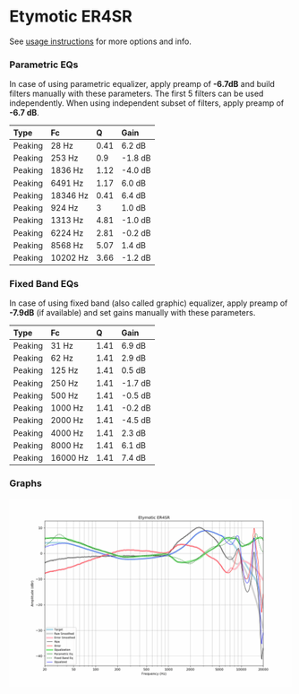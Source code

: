 # Etymotic ER4SR
See [usage instructions](https://github.com/jaakkopasanen/AutoEq#usage) for more options and info.

### Parametric EQs
In case of using parametric equalizer, apply preamp of **-6.7dB** and build filters manually
with these parameters. The first 5 filters can be used independently.
When using independent subset of filters, apply preamp of **-6.7 dB**.

| Type    | Fc       |    Q | Gain    |
|:--------|:---------|:-----|:--------|
| Peaking | 28 Hz    | 0.41 | 6.2 dB  |
| Peaking | 253 Hz   | 0.9  | -1.8 dB |
| Peaking | 1836 Hz  | 1.12 | -4.0 dB |
| Peaking | 6491 Hz  | 1.17 | 6.0 dB  |
| Peaking | 18346 Hz | 0.41 | 6.4 dB  |
| Peaking | 924 Hz   | 3    | 1.0 dB  |
| Peaking | 1313 Hz  | 4.81 | -1.0 dB |
| Peaking | 6224 Hz  | 2.81 | -0.2 dB |
| Peaking | 8568 Hz  | 5.07 | 1.4 dB  |
| Peaking | 10202 Hz | 3.66 | -1.2 dB |

### Fixed Band EQs
In case of using fixed band (also called graphic) equalizer, apply preamp of **-7.9dB**
(if available) and set gains manually with these parameters.

| Type    | Fc       |    Q | Gain    |
|:--------|:---------|:-----|:--------|
| Peaking | 31 Hz    | 1.41 | 6.9 dB  |
| Peaking | 62 Hz    | 1.41 | 2.9 dB  |
| Peaking | 125 Hz   | 1.41 | 0.5 dB  |
| Peaking | 250 Hz   | 1.41 | -1.7 dB |
| Peaking | 500 Hz   | 1.41 | -0.5 dB |
| Peaking | 1000 Hz  | 1.41 | -0.2 dB |
| Peaking | 2000 Hz  | 1.41 | -4.5 dB |
| Peaking | 4000 Hz  | 1.41 | 2.3 dB  |
| Peaking | 8000 Hz  | 1.41 | 6.1 dB  |
| Peaking | 16000 Hz | 1.41 | 7.4 dB  |

### Graphs
![](./Etymotic%20ER4SR.png)